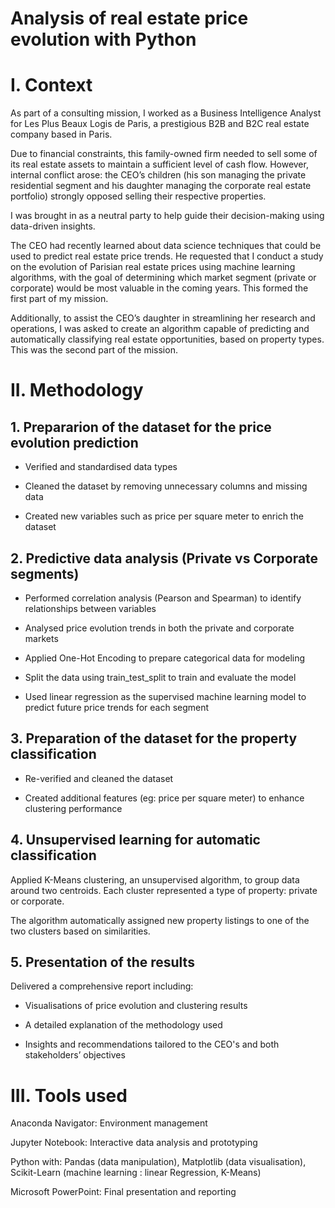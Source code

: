 # Analysis of real estate price evolution with Python
# I. Context
As part of a consulting mission, I worked as a Business Intelligence Analyst for Les Plus Beaux Logis de Paris, a prestigious B2B and B2C real estate company based in Paris.

Due to financial constraints, this family-owned firm needed to sell some of its real estate assets to maintain a sufficient level of cash flow. However, internal conflict arose: the CEO’s children (his son managing the private residential segment and his daughter managing the corporate real estate portfolio) strongly opposed selling their respective properties.

I was brought in as a neutral party to help guide their decision-making using data-driven insights.

The CEO had recently learned about data science techniques that could be used to predict real estate price trends. He requested that I conduct a study on the evolution of Parisian real estate prices using machine learning algorithms, with the goal of determining which market segment (private or corporate) would be most valuable in the coming years. This formed the first part of my mission.

Additionally, to assist the CEO’s daughter in streamlining her research and operations, I was asked to create an algorithm capable of predicting and automatically classifying real estate opportunities, based on property types. This was the second part of the mission.

# II. Methodology
## 1. Prepararion of the dataset for the price evolution prediction
- Verified and standardised data types

- Cleaned the dataset by removing unnecessary columns and missing data

- Created new variables such as price per square meter to enrich the dataset

## 2. Predictive data analysis (Private vs Corporate segments)
- Performed correlation analysis (Pearson and Spearman) to identify relationships between variables

- Analysed price evolution trends in both the private and corporate markets

- Applied One-Hot Encoding to prepare categorical data for modeling

- Split the data using train_test_split to train and evaluate the model

- Used linear regression as the supervised machine learning model to predict future price trends for each segment

## 3. Preparation of the dataset for the property classification
- Re-verified and cleaned the dataset

- Created additional features (eg: price per square meter) to enhance clustering performance

## 4. Unsupervised learning for automatic classification
Applied K-Means clustering, an unsupervised algorithm, to group data around two centroids. Each cluster represented a type of property: private or corporate.

The algorithm automatically assigned new property listings to one of the two clusters based on similarities.

## 5. Presentation of the results
Delivered a comprehensive report including:

- Visualisations of price evolution and clustering results

- A detailed explanation of the methodology used

- Insights and recommendations tailored to the CEO's and both stakeholders’ objectives

# III. Tools used

Anaconda Navigator: Environment management

Jupyter Notebook: Interactive data analysis and prototyping

Python with: Pandas (data manipulation), Matplotlib (data visualisation), Scikit-Learn (machine learning : linear Regression, K-Means)

Microsoft PowerPoint: Final presentation and reporting
